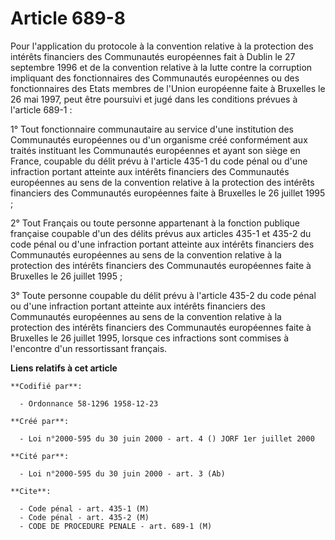 # Article 689-8

Pour l'application du protocole à la convention relative à la protection des intérêts financiers des Communautés européennes
fait à Dublin le 27 septembre 1996 et de la convention relative à la lutte contre la corruption impliquant des fonctionnaires
des Communautés européennes ou des fonctionnaires des Etats membres de l'Union européenne faite à Bruxelles le 26 mai 1997,
peut être poursuivi et jugé dans les conditions prévues à l'article 689-1 :

1° Tout fonctionnaire communautaire au service d'une institution des Communautés européennes ou d'un organisme créé
conformément aux traités instituant les Communautés européennes et ayant son siège en France, coupable du délit prévu à
l'article 435-1 du code pénal ou d'une infraction portant atteinte aux intérêts financiers des Communautés européennes au
sens de la convention relative à la protection des intérêts financiers des Communautés européennes faite à Bruxelles le 26
juillet 1995 ;

2° Tout Français ou toute personne appartenant à la fonction publique française coupable d'un des délits prévus aux articles
435-1 et 435-2 du code pénal ou d'une infraction portant atteinte aux intérêts financiers des Communautés européennes au sens
de la convention relative à la protection des intérêts financiers des Communautés européennes faite à Bruxelles le 26 juillet
1995 ;

3° Toute personne coupable du délit prévu à l'article 435-2 du code pénal ou d'une infraction portant atteinte aux intérêts
financiers des Communautés européennes au sens de la convention relative à la protection des intérêts financiers des
Communautés européennes faite à Bruxelles le 26 juillet 1995, lorsque ces infractions sont commises à l'encontre d'un
ressortissant français.

**Liens relatifs à cet article**

	**Codifié par**:

	  - Ordonnance 58-1296 1958-12-23

	**Créé par**:

	  - Loi n°2000-595 du 30 juin 2000 - art. 4 () JORF 1er juillet 2000

	**Cité par**:

	  - Loi n°2000-595 du 30 juin 2000 - art. 3 (Ab)

	**Cite**:

	  - Code pénal - art. 435-1 (M)
	  - Code pénal - art. 435-2 (M)
	  - CODE DE PROCEDURE PENALE - art. 689-1 (M)
